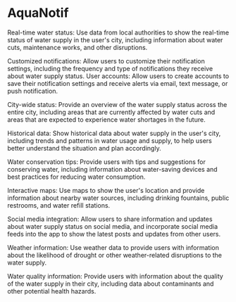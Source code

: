# AquaNotif
    
    
   Real-time water status: Use data from local authorities to show the real-time status of water supply in the user's city, including information about water cuts, maintenance works, and other disruptions.

Customized notifications: Allow users to customize their notification settings, including the frequency and type of notifications they receive about water supply status.
 User accounts: Allow users to create accounts to save their notification settings and receive alerts via email, text message, or push notification.

City-wide status: Provide an overview of the water supply status across the entire city, including areas that are currently affected by water cuts and areas that are expected to experience water shortages in the future.

Historical data: Show historical data about water supply in the user's city, including trends and patterns in water usage and supply, to help users better understand the situation and plan accordingly.

 Water conservation tips: Provide users with tips and suggestions for conserving water, including information about water-saving devices and best practices for reducing water consumption.

 Interactive maps: Use maps to show the user's location and provide information about nearby water sources, including drinking fountains, public restrooms, and water refill stations.

 Social media integration: Allow users to share information and updates about water supply status on social media, and incorporate social media feeds into the app to show the latest posts and updates from other users.

  Weather information: Use weather data to provide users with information about the likelihood of drought or other weather-related disruptions to the water supply.

  Water quality information: Provide users with information about the quality of the water supply in their city, including data about contaminants and other potential health hazards.
